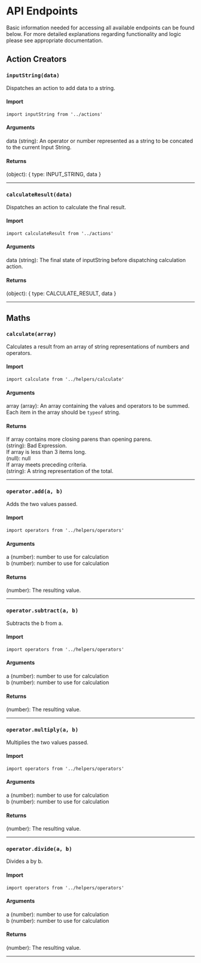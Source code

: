 # API Endpoints  
Basic information needed for accessing all available endpoints can be found below. For more detailed explanations regarding functionality and logic please see appropriate documentation.   

## Action Creators
### `inputString(data)`  
Dispatches an action to add data to a string.  

#### Import  
`import inputString from '../actions'`  

#### Arguments  
data (string): An operator or number represented as a string to be concated to the current Input String.  

#### Returns  
(object): { type: INPUT_STRING, data }
___

### `calculateResult(data)`
Dispatches an action to calculate the final result.  

#### Import  
`import calculateResult from '../actions'`  

#### Arguments  
data (string): The final state of inputString before dispatching calculation action.  

#### Returns  
(object): { type: CALCULATE_RESULT, data }
___

## Maths

### `calculate(array)`  

Calculates a result from an array of string representations of numbers and operators.

#### Import
`import calculate from '../helpers/calculate'`

#### Arguments
array (array): An array containing the values and operators to be summed. Each item in the array should be `typeof` string.

#### Returns
If array contains more closing parens than opening parens.   
(string): Bad Expression.  
If array is less than 3 items long.  
(null): null  
If array meets preceding criteria.  
(string): A string representation of the total.
___

### `operator.add(a, b)`
Adds the two values passed.

#### Import
`import operators from '../helpers/operators'`

#### Arguments  
a (number): number to use for calculation  
b (number): number to use for calculation  

#### Returns  
(number): The resulting value.
___

### `operator.subtract(a, b)`
Subtracts the b from a.

#### Import
`import operators from '../helpers/operators'`


#### Arguments  
a (number): number to use for calculation  
b (number): number to use for calculation  

#### Returns  
(number): The resulting value.
___

### `operator.multiply(a, b)`
Multiplies the two values passed.

#### Import
`import operators from '../helpers/operators'`


#### Arguments  
a (number): number to use for calculation  
b (number): number to use for calculation  

#### Returns  
(number): The resulting value.
___

### `operator.divide(a, b)`
Divides a by b.

#### Import
`import operators from '../helpers/operators'`


#### Arguments  
a (number): number to use for calculation  
b (number): number to use for calculation  

#### Returns  
(number): The resulting value.
___
